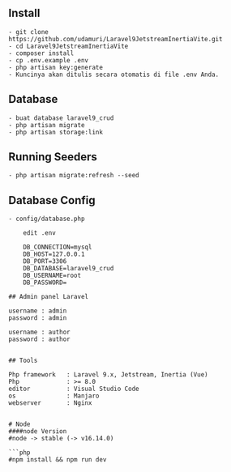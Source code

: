 ## Install
	- git clone https://github.com/udamuri/Laravel9JetstreamInertiaVite.git
	- cd Laravel9JetstreamInertiaVite
    - composer install
	- cp .env.example .env
    - php artisan key:generate
    - Kuncinya akan ditulis secara otomatis di file .env Anda.
## Database
    - buat database laravel9_crud
    - php artisan migrate
    - php artisan storage:link
## Running Seeders
    - php artisan migrate:refresh --seed
## Database Config
    - config/database.php
```
    edit .env
    
    DB_CONNECTION=mysql
    DB_HOST=127.0.0.1
    DB_PORT=3306
    DB_DATABASE=laravel9_crud
    DB_USERNAME=root
    DB_PASSWORD=
```


```
## Admin panel Laravel
```
    username : admin
    password : admin

	username : author
    password : author

```

## Tools
```
    Php framework 	: Laravel 9.x, Jetstream, Inertia (Vue)
    Php 			: >= 8.0 
    editor 			: Visual Studio Code
    os 				: Manjaro
    webserver		: Nginx
	
```

# Node
####node Version
#node -> stable (-> v16.14.0)

```php
#npm install && npm run dev  

```